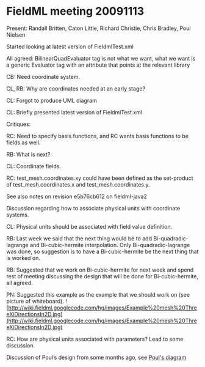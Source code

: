 # FieldML meeting 20091113 #

Present: Randall Britten, Caton Little, Richard Christie, Chris Bradley, Poul Nielsen

Started looking at latest version of FieldmlTest.xml

All agreed: BilinearQuadEvaluator tag is not what we want, what we want is a generic Evaluator tag with an attribute that points at the relevant library

CB: Need coordinate system.

CL, RB: Why are coordinates needed at an early stage?

CL: Forgot to produce UML diagram

CL: Briefly presented latest version of FieldmlTest.xml

Critiques:

RC: Need to specify basis functions, and RC wants basis functions to be fields as well.

RB: What is next?

CL: Coordinate fields.

RC: test\_mesh.coordinates.xy could have been defined as the set-product of test\_mesh.coordinates.x and test\_mesh.coordinates.y.

See also notes on revision e5b76cb612 on fieldml-java2

Discussion regarding how to associate physical units with coordinate systems.

CL: Physical units should be associated with field value definition.

RB: Last week we said that the next thing would be to add Bi-quadradic-lagrange and Bi-cubic-hermite interpolation.  Only Bi-quadradic-lagrange was done, so suggestion is to have a Bi-cubic-hermite be the next thing that is worked on.

RB: Suggested that we work on Bi-cubic-hermite for next week and spend rest of meeting discussing the design that will be done for Bi-cubic-hermite, all agreed.

PN: Suggested this example as the example that we should work on (see picture of whiteboard).
![http://wiki.fieldml.googlecode.com/hg/images/Example%20mesh%20ThreeXiDirectionsIn2D.jpg](http://wiki.fieldml.googlecode.com/hg/images/Example%20mesh%20ThreeXiDirectionsIn2D.jpg)

RC: How are physical units associated with parameters? Lead to some discussion.

Discussion of Poul’s design from some months ago, see [Poul's diagram](http://fieldml-java2.googlecode.com/hg/trunk/doc/2009-08-20%203%20Element%20Hanging%202D%20Hermite3.pdf)

